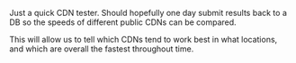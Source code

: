 Just a quick CDN tester. Should hopefully one day submit results back to a DB so the speeds of different public CDNs can be compared.

This will allow us to tell which CDNs tend to work best in what locations, and which are overall the fastest throughout time.
